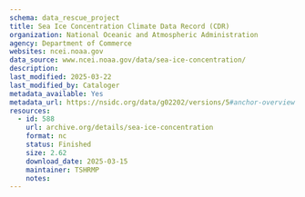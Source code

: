 ```yaml
---
schema: data_rescue_project 
title: Sea Ice Concentration Climate Data Record (CDR)
organization: National Oceanic and Atmospheric Administration
agency: Department of Commerce
websites: ncei.noaa.gov
data_source: www.ncei.noaa.gov/data/sea-ice-concentration/
description: 
last_modified: 2025-03-22
last_modified_by: Cataloger
metadata_available: Yes
metadata_url: https://nsidc.org/data/g02202/versions/5#anchor-overview
resources:
  - id: 588
    url: archive.org/details/sea-ice-concentration
    format: nc
    status: Finished
    size: 2.62
    download_date: 2025-03-15
    maintainer: TSHRMP
    notes: 
---
```

